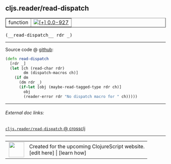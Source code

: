 ## cljs.reader/read-dispatch



 <table border="1">
<tr>
<td>function</td>
<td><a href="https://github.com/cljsinfo/cljs-api-docs/tree/0.0-927"><img valign="middle" alt="[+] 0.0-927" title="Added in 0.0-927" src="https://img.shields.io/badge/+-0.0--927-lightgrey.svg"></a> </td>
</tr>
</table>


 <samp>
(__read-dispatch__ rdr _)<br>
</samp>

---







Source code @ [github](https://github.com/clojure/clojurescript/blob/r1886/src/cljs/cljs/reader.cljs#L256-L264):

```clj
(defn read-dispatch
  [rdr _]
  (let [ch (read-char rdr)
        dm (dispatch-macros ch)]
    (if dm
      (dm rdr _)
      (if-let [obj (maybe-read-tagged-type rdr ch)]
        obj
        (reader-error rdr "No dispatch macro for " ch)))))
```

<!--
Repo - tag - source tree - lines:

 <pre>
clojurescript @ r1886
└── src
    └── cljs
        └── cljs
            └── <ins>[reader.cljs:256-264](https://github.com/clojure/clojurescript/blob/r1886/src/cljs/cljs/reader.cljs#L256-L264)</ins>
</pre>

-->

---



###### External doc links:

[`cljs.reader/read-dispatch` @ crossclj](http://crossclj.info/fun/cljs.reader.cljs/read-dispatch.html)<br>

---

 <table>
<tr><td>
<img valign="middle" align="right" width="48px" src="http://i.imgur.com/Hi20huC.png">
</td><td>
Created for the upcoming ClojureScript website.<br>
[edit here] | [learn how]
</td></tr></table>

[edit here]:https://github.com/cljsinfo/cljs-api-docs/blob/master/cljsdoc/cljs.reader_read-dispatch.cljsdoc
[learn how]:https://github.com/cljsinfo/cljs-api-docs/wiki/cljsdoc-files

<!--

This information was too distracting to show to readers, but I'll leave it
commented here since it is helpful to:

- pretty-print the data used to generate this document
- and show how to retrieve that data



The API data for this symbol:

```clj
{:ns "cljs.reader",
 :name "read-dispatch",
 :type "function",
 :signature ["[rdr _]"],
 :source {:code "(defn read-dispatch\n  [rdr _]\n  (let [ch (read-char rdr)\n        dm (dispatch-macros ch)]\n    (if dm\n      (dm rdr _)\n      (if-let [obj (maybe-read-tagged-type rdr ch)]\n        obj\n        (reader-error rdr \"No dispatch macro for \" ch)))))",
          :title "Source code",
          :repo "clojurescript",
          :tag "r1886",
          :filename "src/cljs/cljs/reader.cljs",
          :lines [256 264]},
 :full-name "cljs.reader/read-dispatch",
 :full-name-encode "cljs.reader_read-dispatch",
 :history [["+" "0.0-927"]]}

```

Retrieve the API data for this symbol:

```clj
;; from Clojure REPL
(require '[clojure.edn :as edn])
(-> (slurp "https://raw.githubusercontent.com/cljsinfo/cljs-api-docs/catalog/cljs-api.edn")
    (edn/read-string)
    (get-in [:symbols "cljs.reader/read-dispatch"]))
```

-->
